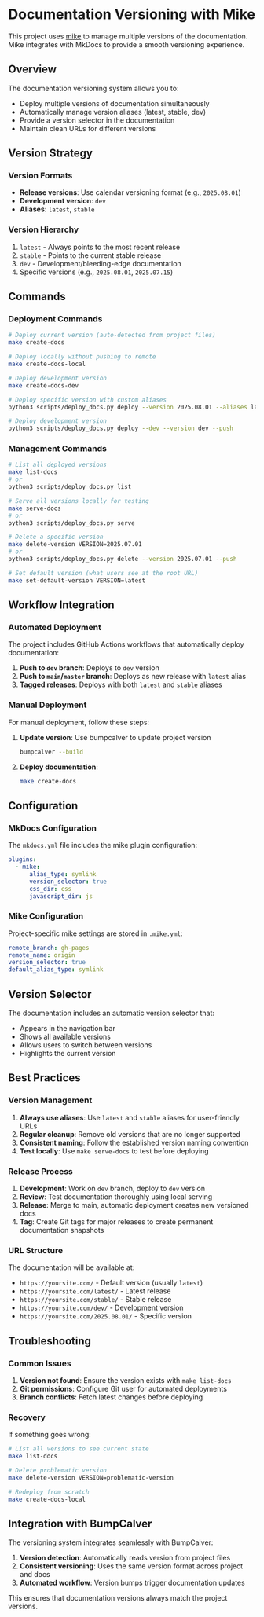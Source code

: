 # Documentation Versioning with Mike

This project uses [mike](https://github.com/jimporter/mike) to manage multiple versions of the documentation. Mike integrates with MkDocs to provide a smooth versioning experience.

## Overview

The documentation versioning system allows you to:
- Deploy multiple versions of documentation simultaneously
- Automatically manage version aliases (latest, stable, dev)
- Provide a version selector in the documentation
- Maintain clean URLs for different versions

## Version Strategy

### Version Formats
- **Release versions**: Use calendar versioning format (e.g., `2025.08.01`)
- **Development version**: `dev`
- **Aliases**: `latest`, `stable`

### Version Hierarchy
1. `latest` - Always points to the most recent release
2. `stable` - Points to the current stable release
3. `dev` - Development/bleeding-edge documentation
4. Specific versions (e.g., `2025.08.01`, `2025.07.15`)

## Commands

### Deployment Commands

```bash
# Deploy current version (auto-detected from project files)
make create-docs

# Deploy locally without pushing to remote
make create-docs-local

# Deploy development version
make create-docs-dev

# Deploy specific version with custom aliases
python3 scripts/deploy_docs.py deploy --version 2025.08.01 --aliases latest stable --push

# Deploy development version
python3 scripts/deploy_docs.py deploy --dev --version dev --push
```

### Management Commands

```bash
# List all deployed versions
make list-docs
# or
python3 scripts/deploy_docs.py list

# Serve all versions locally for testing
make serve-docs
# or
python3 scripts/deploy_docs.py serve

# Delete a specific version
make delete-version VERSION=2025.07.01
# or
python3 scripts/deploy_docs.py delete --version 2025.07.01 --push

# Set default version (what users see at the root URL)
make set-default-version VERSION=latest
```

## Workflow Integration

### Automated Deployment

The project includes GitHub Actions workflows that automatically deploy documentation:

1. **Push to `dev` branch**: Deploys to `dev` version
2. **Push to `main`/`master` branch**: Deploys as new release with `latest` alias
3. **Tagged releases**: Deploys with both `latest` and `stable` aliases

### Manual Deployment

For manual deployment, follow these steps:

1. **Update version**: Use bumpcalver to update project version
   ```bash
   bumpcalver --build
   ```

2. **Deploy documentation**: 
   ```bash
   make create-docs
   ```

## Configuration

### MkDocs Configuration

The `mkdocs.yml` file includes the mike plugin configuration:

```yaml
plugins:
  - mike:
      alias_type: symlink
      version_selector: true
      css_dir: css
      javascript_dir: js
```

### Mike Configuration

Project-specific mike settings are stored in `.mike.yml`:

```yaml
remote_branch: gh-pages
remote_name: origin
version_selector: true
default_alias_type: symlink
```

## Version Selector

The documentation includes an automatic version selector that:
- Appears in the navigation bar
- Shows all available versions
- Allows users to switch between versions
- Highlights the current version

## Best Practices

### Version Management
1. **Always use aliases**: Use `latest` and `stable` aliases for user-friendly URLs
2. **Regular cleanup**: Remove old versions that are no longer supported
3. **Consistent naming**: Follow the established version naming convention
4. **Test locally**: Use `make serve-docs` to test before deploying

### Release Process
1. **Development**: Work on `dev` branch, deploy to `dev` version
2. **Review**: Test documentation thoroughly using local serving
3. **Release**: Merge to main, automatic deployment creates new versioned docs
4. **Tag**: Create Git tags for major releases to create permanent documentation snapshots

### URL Structure

The documentation will be available at:
- `https://yoursite.com/` - Default version (usually `latest`)
- `https://yoursite.com/latest/` - Latest release
- `https://yoursite.com/stable/` - Stable release  
- `https://yoursite.com/dev/` - Development version
- `https://yoursite.com/2025.08.01/` - Specific version

## Troubleshooting

### Common Issues

1. **Version not found**: Ensure the version exists with `make list-docs`
2. **Git permissions**: Configure Git user for automated deployments
3. **Branch conflicts**: Fetch latest changes before deploying

### Recovery

If something goes wrong:

```bash
# List all versions to see current state
make list-docs

# Delete problematic version
make delete-version VERSION=problematic-version

# Redeploy from scratch
make create-docs-local
```

## Integration with BumpCalver

The versioning system integrates seamlessly with BumpCalver:

1. **Version detection**: Automatically reads version from project files
2. **Consistent versioning**: Uses the same version format across project and docs
3. **Automated workflow**: Version bumps trigger documentation updates

This ensures that documentation versions always match the project versions.
